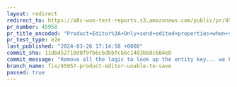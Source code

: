 ```yaml
---
layout: redirect
redirect_to: https://a8c-woo-test-reports.s3.amazonaws.com/public/pr/45958/e2e/index.html
pr_number: 45958
pr_title_encoded: "Product+Editor%3A+Only+send+edited+properties+when+saving"
pr_test_type: e2e
last_published: "2024-03-26 17:14:58 +0000"
commit_sha: 11dbd52710d8f9fb6c6dbbfcb6c1403bb8c684e0
commit_message: "Remove all the logic to look up the entity key... we know it is 'id' …"
branch_name: fix/45957-product-editor-unable-to-save
passed: true
---
```

